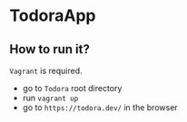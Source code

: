 TodoraApp
==============

## How to run it?
`Vagrant` is required.
* go to `Todora` root directory
* run `vagrant up`
* go to `https://todora.dev/` in the browser
